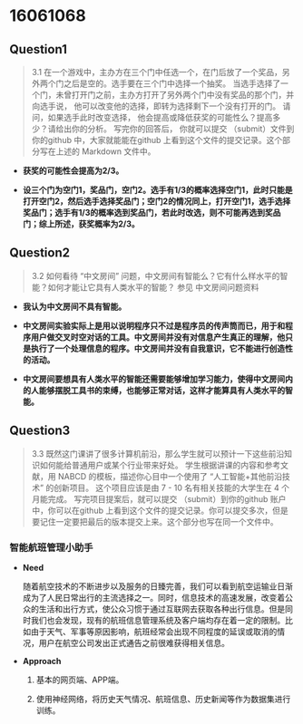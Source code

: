 # 16061068

## Question1
>3.1 在一个游戏中，主办方在三个门中任选一个，在门后放了一个奖品，另外两个门之后是空的。选手要在三个门中选择一个抽奖。 当选手选择了一个门，未曾打开门之前，主办方打开了另外两个门中没有奖品的那个门，并向选手说， 他可以改变他的选择，即转为选择剩下一个没有打开的门。 请问，如果选手此时改变选择， 他会提高或降低获奖的可能性么？提高多少？请给出你的分析。 写完你的回答后， 你就可以提交 （submit）文件到你的github 中，大家就能能在github 上看到这个文件的提交记录。这个部分写在上述的 Markdown 文件中。  

+ **获奖的可能性会提高为2/3。**  


+ **设三个门为空门1，奖品门，空门2。选手有1/3的概率选择空门1，此时只能是打开空门2，然后选手选择奖品门；空门2的情况同上，打开空门1，选手选择奖品门；选手有1/3的概率选到奖品门，若此时改选，则不可能再选到奖品门；综上所述，获奖概率为2/3。**

## Question2
>3.2 如何看待 “中文房间” 问题，中文房间有智能么？它有什么样水平的智能？如何才能让它具有人类水平的智能？ 参见 中文房间问题资料  

+ **我认为中文房间不具有智能。**     


+ **中文房间实验实际上是用以说明程序只不过是程序员的传声筒而已，用于和程序用户做交叉时空对话的工具。中文房间并没有对信息产生真正的理解，他只是执行了一个处理信息的程序。中文房间并没有自我意识，它不能进行创造性的活动。**    


+ **中文房间要想具有人类水平的智能还需要能够增加学习能力，使得中文房间内的人能够摆脱工具书的束缚，也能够正常对话，这样才能算具有人类水平的智能。**   


## Question3
>3.3 既然这门课讲了很多计算机前沿，那么学生就可以预计一下这些前沿知识如何能给普通用户或某个行业带来好处。 学生根据讲课的内容和参考文献，用 NABCD 的模板，描述你心目中一个使用了 “人工智能+其他前沿技术” 的创新项目。 这个项目应该是由 7 - 10 名有相关技能的大学生在 4 个月能完成。 写完项目提案后，就可以提交 （submit）到你的github 账户中，你可以在github 上看到这个文件的提交记录。你可以提交多次，但是要记住一定要把最后的版本提交上来。这个部分也写在同一个文件中。

### 智能航班管理小助手

+ **Need**  

    随着航空技术的不断进步以及服务的日臻完善，我们可以看到航空运输业日渐成为了人民日常出行的主流选择之一。同时，信息技术的高速发展，改变着公众的生活和出行方式，使公众习惯于通过互联网去获取各种出行信息。但是同时我们也会发现，现有的航班信息管理系统及客户端均存在着一定的限制。比如由于天气、军事等原因影响，航班经常会出现不同程度的延误或取消的情况，用户在航空公司发出正式通告之前很难获得相关信息。  

+ **Approach**


    1. 基本的网页端、APP端。
    
    2. 使用神经网络，将历史天气情况、航班信息、历史新闻等作为数据集进行训练。


 
 
 
 
